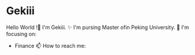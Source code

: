 # Gekiii
Hello World !👋 I'm Gekiii.
✨ I'm pursing Master ofin Peking University.
🔭 I'm focusing on:
- Finance
📫 How to reach me:



